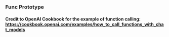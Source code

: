 ### Func Prototype


#### Credit to OpenAI Cookbook for the example of function calling: https://cookbook.openai.com/examples/how_to_call_functions_with_chat_models